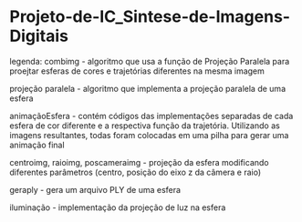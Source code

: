 # Projeto-de-IC_Sintese-de-Imagens-Digitais

legenda:
combimg - algoritmo que usa a função de Projeção Paralela para proejtar esferas de cores e trajetórias diferentes na mesma imagem

projeção paralela - algoritmo que implementa a projeção paralela de uma esfera

animaçãoEsfera - contém códigos das implementações separadas de cada esfera de cor diferente e a respectiva função da trajetória. Utilizando as imagens resultantes, todas foram colocadas em uma pilha para gerar uma animação final

centroimg, raioimg, poscameraimg - projeção da esfera modificando diferentes parâmetros (centro,  posição do eixo z da câmera e raio)

geraply - gera um arquivo PLY de uma esfera

iluminação - implementação da projeção de luz na esfera
